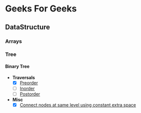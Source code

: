 # Geeks For Geeks

## DataStructure

### Arrays



### Tree

#### Binary Tree

- **Traversals**
  - [x] [Preorder](Documents/preorder.md)
  - [ ] [Inorder](Documents/inorder.md)
  - [ ] [Postorder](Documents/postorder.md)
- **Misc**
  - [x] [Connect nodes at same level using constant extra space](Documents/connect-nodes-at-same-level-using-constant-extra-space.md)